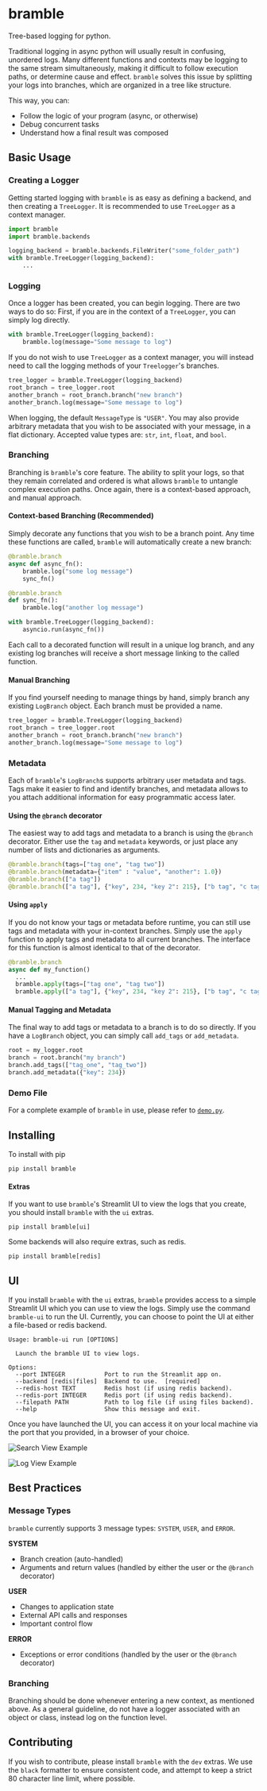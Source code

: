 # bramble
Tree-based logging for python.

Traditional logging in async python will usually result in confusing, unordered logs. Many different functions and contexts may be logging to the same stream simultaneously, making it difficult to follow execution paths, or determine cause and effect. `bramble` solves this issue by splitting your logs into branches, which are organized in a tree like structure.

This way, you can:
- Follow the logic of your program (async, or otherwise)
- Debug concurrent tasks
- Understand how a final result was composed

## Basic Usage
### Creating a Logger
Getting started logging with `bramble` is as easy as defining a backend, and then creating a `TreeLogger`. It is recommended to use `TreeLogger` as a context manager.

```python
import bramble
import bramble.backends

logging_backend = bramble.backends.FileWriter("some_folder_path")
with bramble.TreeLogger(logging_backend):
    ...
```

### Logging
Once a logger has been created, you can begin logging. There are two ways to do
so: First, if you are in the context of a `TreeLogger`, you can simply log
directly.

```python
with bramble.TreeLogger(logging_backend):
    bramble.log(message="Some message to log")
```

If you do not wish to use `TreeLogger` as a context manager, you will instead
need to call the logging methods of your `Treelogger`'s branches.

```python
tree_logger = bramble.TreeLogger(logging_backend)
root_branch = tree_logger.root
another_branch = root_branch.branch("new branch")
another_branch.log(message="Some message to log")
```

When logging, the default `MessageType` is `"USER"`. You may also provide arbitrary metadata that you wish to be associated with your message, in a flat dictionary. Accepted value types are: `str`, `int`, `float`, and `bool`.

### Branching
Branching is `bramble`'s core feature. The ability to split your logs, so that they remain correlated and ordered is what allows `bramble` to untangle complex execution paths. Once again, there is a context-based approach, and manual approach.

#### Context-based Branching (Recommended)
Simply decorate any functions that you wish to be a branch point. Any time these functions are called, `bramble` will automatically create a new branch:

```python
@bramble.branch
async def async_fn():
    bramble.log("some log message")
    sync_fn()

@bramble.branch
def sync_fn():
    bramble.log("another log message")

with bramble.TreeLogger(logging_backend):
    asyncio.run(async_fn())
```

Each call to a decorated function will result in a unique log branch, and any existing log branches will receive a short message linking to the called function.

#### Manual Branching
If you find yourself needing to manage things by hand, simply branch any existing `LogBranch` object. Each branch must be provided a name.

```python
tree_logger = bramble.TreeLogger(logging_backend)
root_branch = tree_logger.root
another_branch = root_branch.branch("new branch")
another_branch.log(message="Some message to log")
```

### Metadata
Each of `bramble`'s `LogBranch`s supports arbitrary user metadata and tags. Tags make it easier to find and identify branches, and metadata allows to you attach additional information for easy programmatic access later.

#### Using the `@branch` decorator
The easiest way to add tags and metadata to a branch is using the `@branch` decorator. Either use the `tag` and `metadata` keywords, or just place any number of lists and dictionaries as arguments.

```python
@bramble.branch(tags=["tag one", "tag two"])
@bramble.branch(metadata={"item" : "value", "another": 1.0})
@bramble.branch(["a tag"])
@bramble.branch(["a tag"], {"key", 234, "key 2": 215}, ["b tag", "c tag"], {"key_2": 120}) # Dictionary which come after will update previous arguments
```

#### Using `apply`
If you do not know your tags or metadata before runtime, you can still use tags and metadata with your in-context branches. Simply use the `apply` function to apply tags and metadata to all current branches. The interface for this function is almost identical to that of the decorator.

```python
@bramble.branch
async def my_function()
  ...
  bramble.apply(tags=["tag one", "tag two"])
  bramble.apply(["a tag"], {"key", 234, "key 2": 215}, ["b tag", "c tag"], {"key_2": 120})
```

#### Manual Tagging and Metadata
The final way to add tags or metadata to a branch is to do so directly. If you have a `LogBranch` object, you can simply call `add_tags` or `add_metadata`.

```python
root = my_logger.root
branch = root.branch("my branch")
branch.add_tags(["tag_one", "tag_two"])
branch.add_metadata({"key": 234})
```

### Demo File
For a complete example of `bramble` in use, please refer to
[`demo.py`](demo.py).

## Installing
To install with pip
```shell
pip install bramble
```

#### Extras
If you want to use `bramble`'s Streamlit UI to view the logs that you
create, you should install `bramble` with the `ui` extras.
```shell
pip install bramble[ui]
```

Some backends will also require extras, such as redis.
```shell
pip install bramble[redis]
```

## UI
If you install `bramble` with the `ui` extras, `bramble` provides access to a
simple Streamlit UI which you can use to view the logs. Simply use the command `bramble-ui` to run the UI. Currently, you can choose to point the UI at either a file-based or redis
backend.

```
Usage: bramble-ui run [OPTIONS]

  Launch the bramble UI to view logs.

Options:
  --port INTEGER           Port to run the Streamlit app on.
  --backend [redis|files]  Backend to use.  [required]
  --redis-host TEXT        Redis host (if using redis backend).
  --redis-port INTEGER     Redis port (if using redis backend).
  --filepath PATH          Path to log file (if using files backend).
  --help                   Show this message and exit.
```

Once you have launched the UI, you can access it on your local machine via the
port that you provided, in a browser of your choice.

![Search View Example](docs\search.png)

![Log View Example](docs\logs.png)

## Best Practices
### Message Types
`bramble` currently supports 3 message types: `SYSTEM`, `USER`, and `ERROR`.

**SYSTEM**
- Branch creation (auto-handled)
- Arguments and return values (handled by either the
  user or the `@branch` decorator)

**USER**
- Changes to application state
- External API calls and responses
- Important control flow

**ERROR**
- Exceptions or error conditions (handled by the
  user or the `@branch` decorator)

### Branching
Branching should be done whenever entering a new context, as mentioned above. As a general guideline, do not have a logger associated with an object or class,
instead log on the function level.

## Contributing
If you wish to contribute, please install `bramble` with the `dev` extras. We
use the `black` formatter to ensure consistent code, and attempt to keep a
strict 80 character line limit, where possible.